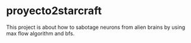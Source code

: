 # proyecto2starcraft
This project is about how to sabotage neurons from alien brains by using max flow algorithm and bfs.
